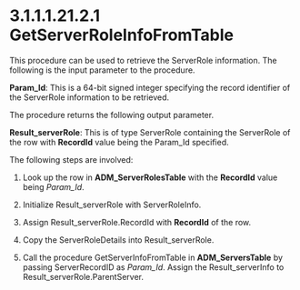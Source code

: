 <html dir="LTR" xmlns:mshelp="http://msdn.microsoft.com/mshelp" xmlns:ddue="http://ddue.schemas.microsoft.com/authoring/2003/5" xmlns:xlink="http://www.w3.org/1999/xlink" xmlns:tool="http://www.microsoft.com/tooltip">
 <body>
 <div id="header">
 <h1 class="heading">3.1.1.1.21.2.1 GetServerRoleInfoFromTable</h1>
 </div>
 <div id="mainSection">
 <div id="mainBody">
 <div id="allHistory" class="saveHistory"></div>
 <div id="sectionSection0" class="section" name="collapseableSection">
 

<p>This procedure can be used to retrieve the ServerRole information.
The following is the input parameter to the procedure.</p>

<p><b>Param_Id</b>: This is a 64-bit signed integer
specifying the record identifier of the ServerRole information to be retrieved.</p>

<p>The procedure returns the following output parameter.</p>

<p><b>Result_serverRole</b>: This is of type ServerRole
containing the ServerRole of the row with <b>RecordId</b> value being the
Param_Id specified.</p>

<p>The following steps are involved:</p>

<ol><li><p><span> </span>Look up the row
in <b>ADM_ServerRolesTable</b> with the <b>RecordId</b> value being <i>Param_Id</i>.</p>

</li><li><p><span> </span>Initialize Result_serverRole
with ServerRoleInfo.</p>

</li><li><p><span> </span>Assign
Result_serverRole.RecordId with <b>RecordId</b> of the row.</p>

</li><li><p><span> </span>Copy the
ServerRoleDetails into Result_serverRole.</p>

</li><li><p><span> </span>Call the
procedure GetServerInfoFromTable in <b>ADM_ServersTable</b> by passing
ServerRecordID as <i>Param_Id</i>. Assign the Result_serverInfo to
Result_serverRole.ParentServer.</p>

</li></ol>
 </div>
 </div>
 </div>
 </body>
</html>